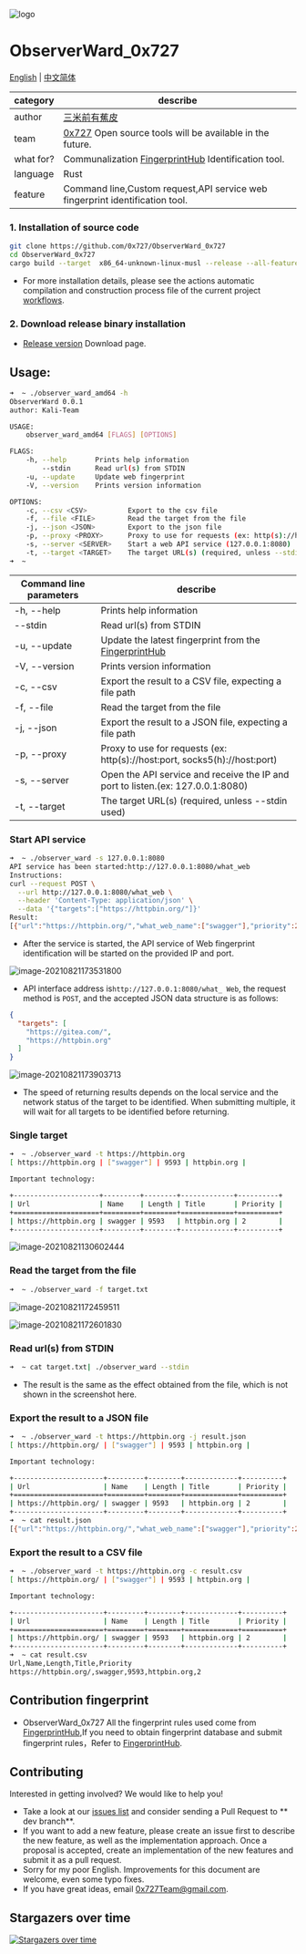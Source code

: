 ![logo](./doc/images/logo.png)

# ObserverWard_0x727

[English](./README_EN.md) | [中文简体](./README.md)

| category | describe |
| ---- | --- |
| author | [三米前有蕉皮](https://github.com/cn-kali-team) |
| team | [0x727](https://github.com/0x727) Open source tools will be available in the future. |
| what for? | Communalization [FingerprintHub](https://github.com/0x727/FingerprintHub) Identification tool. |
| language | Rust |
| feature | Command line,Custom request,API service web fingerprint identification tool. |

### 1. Installation of source code

```bash
git clone https://github.com/0x727/ObserverWard_0x727
cd ObserverWard_0x727
cargo build --target  x86_64-unknown-linux-musl --release --all-features
```

- For more installation details, please see the actions automatic compilation and construction process file of the
  current project [workflows](https://github.com/0x727/ObserverWard_0x727/blob/main/.github/workflows/basic.yml).

### 2. Download release binary installation

- [Release version](https://github.com/0x727/ObserverWard_0x727/releases) Download page.

## Usage:

```bash
➜  ~ ./observer_ward_amd64 -h
ObserverWard 0.0.1
author: Kali-Team

USAGE:
    observer_ward_amd64 [FLAGS] [OPTIONS]

FLAGS:
    -h, --help       Prints help information
        --stdin      Read url(s) from STDIN
    -u, --update     Update web fingerprint
    -V, --version    Prints version information

OPTIONS:
    -c, --csv <CSV>          Export to the csv file
    -f, --file <FILE>        Read the target from the file
    -j, --json <JSON>        Export to the json file
    -p, --proxy <PROXY>      Proxy to use for requests (ex: http(s)://host:port, socks5(h)://host:port)
    -s, --server <SERVER>    Start a web API service (127.0.0.1:8080)
    -t, --target <TARGET>    The target URL(s) (required, unless --stdin used)
➜  ~ 
```

| Command line parameters    | describe                                                         |
| ------------- | ------------------------------------------------------------ |
| -h, --help    | Prints help information                                                 |
| --stdin       | Read url(s) from STDIN                                   |
| -u, --update  | Update the latest fingerprint from the [FingerprintHub](https://github.com/0x727/FingerprintHub)|
| -V, --version | Prints version information                                                     |
| -c, --csv     | Export the result to a CSV file, expecting a file path                      |
| -f, --file    | Read the target from the file                                   |
| -j, --json    | Export the result to a JSON file, expecting a file path                     |
| -p, --proxy   | Proxy to use for requests (ex: http(s)://host:port, socks5(h)://host:port)     |
| -s, --server  | Open the API service and receive the IP and port to listen.(ex: 127.0.0.1:8080)      |
| -t, --target  | The target URL(s) (required, unless --stdin used)                                                 |

### Start API service

```bash
➜  ~ ./observer_ward -s 127.0.0.1:8080
API service has been started:http://127.0.0.1:8080/what_web
Instructions:
curl --request POST \
  --url http://127.0.0.1:8080/what_web \
  --header 'Content-Type: application/json' \
  --data '{"targets":["https://httpbin.org/"]}'
Result:
[{"url":"https://httpbin.org/","what_web_name":["swagger"],"priority":2,"length":9593,"title":"httpbin.org"}]
```

- After the service is started, the API service of Web fingerprint identification will be started on the provided IP and
  port.

![image-20210821173531800](./doc/README.assets/image-20210821173531800.png)

- API interface address is`http://127.0.0.1:8080/what_ Web`, the request method is `POST`, and the accepted JSON data
  structure is as follows:

```json
{
  "targets": [
    "https://gitea.com/",
    "https://httpbin.org"
  ]
}
```

![image-20210821173903713](./doc/README.assets/image-20210821173903713.png)

- The speed of returning results depends on the local service and the network status of the target to be identified.
  When submitting multiple, it will wait for all targets to be identified before returning.

### Single target

```bash
➜  ~ ./observer_ward -t https://httpbin.org
[ https://httpbin.org | ["swagger"] | 9593 | httpbin.org |

Important technology:

+---------------------+---------+--------+-------------+----------+
| Url                 | Name    | Length | Title       | Priority |
+=====================+=========+========+=============+==========+
| https://httpbin.org | swagger | 9593   | httpbin.org | 2        |
+---------------------+---------+--------+-------------+----------+
```

![image-20210821130602444](./doc/README.assets/image-20210821130602444.png)

### Read the target from the file

```bash
➜  ~ ./observer_ward -f target.txt
```

![image-20210821172459511](./doc/README.assets/image-20210821172459511.png)

![image-20210821172601830](./doc/README.assets/image-20210821172601830.png)

### Read url(s) from STDIN

```bash
➜  ~ cat target.txt| ./observer_ward --stdin
```

- The result is the same as the effect obtained from the file, which is not shown in the screenshot here.

### Export the result to a JSON file

```bash
➜  ~ ./observer_ward -t https://httpbin.org -j result.json
[ https://httpbin.org/ | ["swagger"] | 9593 | httpbin.org |

Important technology:

+----------------------+---------+--------+-------------+----------+
| Url                  | Name    | Length | Title       | Priority |
+======================+=========+========+=============+==========+
| https://httpbin.org/ | swagger | 9593   | httpbin.org | 2        |
+----------------------+---------+--------+-------------+----------+
➜  ~ cat result.json
[{"url":"https://httpbin.org/","what_web_name":["swagger"],"priority":2,"length":9593,"title":"httpbin.org"}]%
```

### Export the result to a CSV file

```bash
➜  ~ ./observer_ward -t https://httpbin.org -c result.csv
[ https://httpbin.org/ | ["swagger"] | 9593 | httpbin.org |

Important technology:

+----------------------+---------+--------+-------------+----------+
| Url                  | Name    | Length | Title       | Priority |
+======================+=========+========+=============+==========+
| https://httpbin.org/ | swagger | 9593   | httpbin.org | 2        |
+----------------------+---------+--------+-------------+----------+
➜  ~ cat result.csv 
Url,Name,Length,Title,Priority
https://httpbin.org/,swagger,9593,httpbin.org,2
```

## Contribution fingerprint

- ObserverWard_0x727 All the fingerprint rules used come
  from [FingerprintHub](https://github.com/0x727/FingerprintHub),If you need to obtain fingerprint database and submit
  fingerprint rules，Refer to [FingerprintHub](https://github.com/0x727/FingerprintHub).

## Contributing

Interested in getting involved? We would like to help you!

* Take a look at our [issues list](https://github.com/0x727/Template/issues) and consider sending a Pull Request to **
  dev branch**.
* If you want to add a new feature, please create an issue first to describe the new feature, as well as the
  implementation approach. Once a proposal is accepted, create an implementation of the new features and submit it as a
  pull request.
* Sorry for my poor English. Improvements for this document are welcome, even some typo fixes.
* If you have great ideas, email 0x727Team@gmail.com.

## Stargazers over time

[![Stargazers over time](https://starchart.cc/0x727/ObserverWard_0x727.svg)](https://github.com/0x727/ObserverWard_0x727)